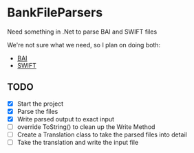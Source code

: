 # BankFileParsers
Need something in .Net to parse BAI and SWIFT files

We're not sure what we need, so I plan on doing both:
 - [BAI](https://www.bai.org/libraries/site-general-downloads/cash_management_2005.sflb.ashx)
 - [SWIFT](https://deutschebank.nl/nl/docs/MT94042_EN.pdf)
 
## TODO
 - [x] Start the project
 - [x] Parse the files
 - [x] Write parsed output to exact input
 - [ ] override ToString() to clean up the Write Method
 - [ ] Create a Translation class to take the parsed files into detail
 - [ ] Take the translation and write the input file